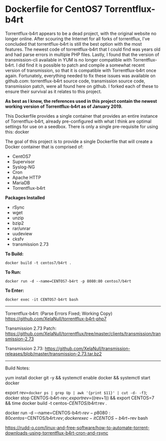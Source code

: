 # Dockerfile for CentOS7 Torrentflux-b4rt

Torrentflux-b4rt appears to be a dead project, with the original website no longer online. After scouring the Internet for all forks of torrentflux, I've concluded that torrentflux-b4rt is still the best option with the most features. The newest code of torrentflux-b4rt that I could find was years old and had parse errors in multiple PHP files. Lastly, I found that the version of transmission-cli available in YUM is no longer compatible with Torrentflux-b4rt. I did find it is possible to patch and compile a somewhat recent version of transmission, so that it is compatible with Torrentflux-b4rt once again. Fortunately, everything needed to fix these issues was available on github.com: torrentflux-b4rt source code, transmission source code, transmission patch, were all found here on github. I forked each of these to ensure their survival as it relates to this project.

**As best as I know, the references used in this project contain the newest working version of Torrentflux-b4rt as of January 2019.**

This Dockerfile provides a single container that provides an entire instance of Torrentflux-b4rt, already pre-configured with what I think are optimal settings for use on a seedbox. There is only a single pre-requisite for using this: docker

The goal of this project is to provide a single Dockerfile that will create a Docker container that is comprised of:

- CentOS7
- Supervisor
- Syslog-NG
- Cron
- Apache HTTP
- MariaDB
- Torrentflux-b4rt

**Packages Installed**

- rSync
- wget
- unzip
- bzip2
- rar/unrar
- uudeview
- cksfv
- transmission 2.73

**To Build:**

```
docker build -t centos7/b4rt .
```

**To Run:**

```
docker run -d --name=CENTOS7-b4rt -p 8080:80 centos7/b4rt
```

**To Enter:**

```
docker exec -it CENTOS7-b4rt bash
```

--------------------------------------------------------------------------------

Torrentflux-b4rt: (Parse Errors Fixed; Working Copy) <https://github.com/XelaNull/torrentflux-b4rt-php7>

Transmission 2.73 Patch: <https://github.com/XelaNull/torrentflux/tree/master/clients/transmission/transmission-2.73>

Transmission 2.73: <https://github.com/XelaNull/transmission-releases/blob/master/transmission-2.73.tar.bz2>

--------------------------------------------------------------------------------

Build Notes:

yum install docker git -y && systemctl enable docker && systemctl start docker

export rev=`docker ps | grep Up | awk '{print $11}' | cut -d- -f3`; docker stop CENTOS-b4rt-$rev; export rev=$((rev+1)) && export CENTOS=7 && time docker build -t centos-$CENTOS/b4rt:$rev .

docker run -d --name=CENTOS-b4rt-$rev -p 8080:80 centos-$CENTOS/b4rt:$rev; docker exec -it CENTOS-b4rt-$rev bash

<https://rudd-o.com/linux-and-free-software/how-to-automate-torrent-downloads-using-torrentflux-b4rt-cron-and-rsync>
